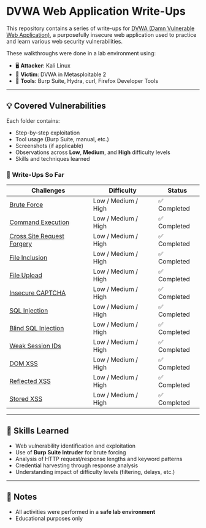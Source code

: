 # DVWA Web Application Write-Ups

This repository contains a series of write-ups for [DVWA (Damn Vulnerable Web Application)](https://github.com/digininja/DVWA), a purposefully insecure web application used to practice and learn various web security vulnerabilities.

These walkthroughs were done in a lab environment using:
- 🖥️ **Attacker**: Kali Linux
- 🧪 **Victim**: DVWA in Metasploitable 2
- 🔧 **Tools**: Burp Suite, Hydra, curl, Firefox Developer Tools

---

## 💡 Covered Vulnerabilities

Each folder contains:
- Step-by-step exploitation
- Tool usage (Burp Suite, manual, etc.)
- Screenshots (if applicable)
- Observations across **Low**, **Medium**, and **High** difficulty levels
- Skills and techniques learned

### 📁 Write-Ups So Far
| Challenges        | Difficulty | Status  |
|----------------|------------|---------|
| [Brute Force](./01.%20Brute%20Force/Brute%20Force.md) | Low / Medium / High | ✅ Completed |
| [Command Execution](./02.%20Command%20Execution/Command%20Execution.md)  | Low / Medium / High | ✅ Completed |
| [Cross Site Request Forgery](./03.%20Cross%20Site%20Request%20Forgery/Cross%20Site%20Request%20Forgery.md)            | Low / Medium / High | ✅ Completed |
| [File Inclusion](./04.%20File%20Inclusion/File%20Inclusion.md) | Low / Medium / High | ✅ Completed |
| [File Upload](./05.%20File%20Upload/File%20Upload.md) | Low / Medium / High |  ✅ Completed |
| [Insecure CAPTCHA](./06.%20Insecure%20CAPTCHA/Insecure%20CAPTCHA.md) | Low / Medium / High |  ✅ Completed |
| [SQL Injection](./07.%20SQL%20Injection/SQL%20Injection.md) | Low / Medium / High |  ✅ Completed |
| [Blind SQL Injection](./08.%20Blind%20SQL%20Injection/Blind%20SQL%20Injection.md) | Low / Medium / High |  ✅ Completed |
| [Weak Session IDs](./09.%20Weak%20Session%20IDs/Weak%20Session%20IDs.md) | Low / Medium / High |  ✅ Completed |
| [DOM XSS](./10.%20DOM%20XSS/DOM%20XSS.md) | Low / Medium / High |  ✅ Completed |
| [Reflected XSS](./11.%20Reflected%20XSS/Reflected%20XSS.md) | Low / Medium / High |  ✅ Completed |
| [Stored XSS](./11.%20Stored%20XSS/Stored%20XSS.md) | Low / Medium / High |  ✅ Completed |

---

## 🧠 Skills Learned

- Web vulnerability identification and exploitation
- Use of **Burp Suite Intruder** for brute forcing
- Analysis of HTTP request/response lengths and keyword patterns
- Credential harvesting through response analysis
- Understanding impact of difficulty levels (filtering, delays, etc.)

---

## 📌 Notes

- All activities were performed in a **safe lab environment**
- Educational purposes only
